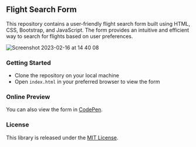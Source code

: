 ## Flight Search Form

This repository contains a user-friendly flight search form built using HTML, CSS, Bootstrap, and JavaScript. The form provides an intuitive and efficient way to search for flights based on user preferences.

![Screenshot 2023-02-16 at 14 40 08](https://user-images.githubusercontent.com/15012967/219380572-41631366-9a6f-4208-b715-25711ccd0295.png)


### Getting Started

- Clone the repository on your local machine
- Open `index.html` in your preferred browser to view the form

### Online Preview

You can also view the form in [CodePen](https://codepen.io/amadeus4dev/pen/jOpRReJ).

### License

This library is released under the [MIT License](LICENSE).

